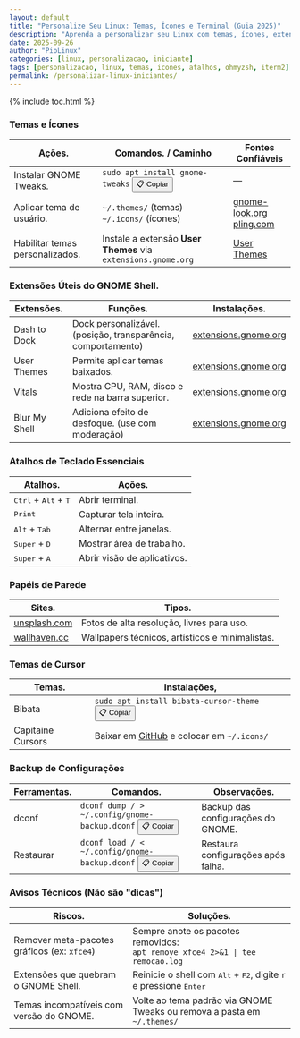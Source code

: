 ```yaml
---
layout: default
title: "Personalize Seu Linux: Temas, Ícones e Terminal (Guia 2025)"
description: "Aprenda a personalizar seu Linux com temas, ícones, extensões e atalhos. Deixe seu sistema com a sua cara — como um terminal com Oh My Zsh."
date: 2025-09-26
author: "PioLinux"
categories: [linux, personalizacao, iniciante]
tags: [personalizacao, linux, temas, icones, atalhos, ohmyzsh, iterm2]
permalink: /personalizar-linux-iniciantes/
---
```



{% include toc.html %}



<section class="post-content">


  <h3 id="temas-icone">Temas e Ícones</h3>
<table class="evergreen-table">
  <thead>
    <tr>
      <th>Ações.</th>
      <th>Comandos. / Caminho</th>
      <th>Fontes Confiáveis</th>
    </tr>
  </thead>
  <tbody>
    <tr>
      <td data-label="Ação">Instalar GNOME Tweaks.</td>
      <td data-label="Comando / Caminho">
        <code>sudo apt install gnome-tweaks</code>
        <button class="copy-btn" data-command="sudo apt install gnome-tweaks">📋 Copiar</button>
      </td>
      <td data-label="Fontes Confiáveis">—</td>
    </tr>
    <tr>
      <td data-label="Ação">Aplicar tema de usuário.</td>
      <td data-label="Comando / Caminho">
        <code>~/.themes/</code> (temas)<br>
        <code>~/.icons/</code> (ícones)
      </td>
      <td data-label="Fontes Confiáveis">
        <a href="https://www.gnome-look.org/" target="_blank">gnome-look.org</a><br>
        <a href="https://pling.com/" target="_blank">pling.com</a>
      </td>
    </tr>
    <tr>
      <td data-label="Ação">Habilitar temas personalizados.</td>
      <td data-label="Comando / Caminho">
        Instale a extensão <strong>User Themes</strong> via <code>extensions.gnome.org</code>
      </td>
      <td data-label="Fontes Confiáveis">
        <a href="https://extensions.gnome.org/extension/19/user-themes/" target="_blank">User Themes</a>
      </td>
    </tr>
  </tbody>
</table>

<h3 id="extensoes">Extensões Úteis do GNOME Shell.</h3>
<table class="evergreen-table">
  <thead>
    <tr>
      <th>Extensões.</th>
      <th>Funções.</th>
      <th>Instalações.</th>
    </tr>
  </thead>
  <tbody>
    <tr>
      <td data-label="Extensão">Dash to Dock</td>
      <td data-label="Função">Dock personalizável. (posição, transparência, comportamento)</td>
      <td data-label="Instalação">
        <a href="https://extensions.gnome.org/extension/307/dash-to-dock/" target="_blank">extensions.gnome.org</a>
      </td>
    </tr>
    <tr>
      <td data-label="Extensão">User Themes</td>
      <td data-label="Função">Permite aplicar temas baixados.</td>
      <td data-label="Instalação">
        <a href="https://extensions.gnome.org/extension/19/user-themes/" target="_blank">extensions.gnome.org</a>
      </td>
    </tr>
    <tr>
      <td data-label="Extensão">Vitals</td>
      <td data-label="Função">Mostra CPU, RAM, disco e rede na barra superior.</td>
      <td data-label="Instalação">
        <a href="https://extensions.gnome.org/extension/1460/vitals/" target="_blank">extensions.gnome.org</a>
      </td>
    </tr>
    <tr>
      <td data-label="Extensão">Blur My Shell</td>
      <td data-label="Função">Adiciona efeito de desfoque. (use com moderação)</td>
      <td data-label="Instalação">
        <a href="https://extensions.gnome.org/extension/3193/blur-my-shell/" target="_blank">extensions.gnome.org</a>
      </td>
    </tr>
  </tbody>
</table>

<h3 id="atalhos">Atalhos de Teclado Essenciais</h3>
<table class="evergreen-table">
  <thead>
    <tr>
      <th>Atalhos.</th>
      <th>Ações.</th>
    </tr>
  </thead>
  <tbody>
    <tr>
      <td data-label="Atalho"><kbd>Ctrl</kbd> + <kbd>Alt</kbd> + <kbd>T</kbd></td>
      <td data-label="Ação">Abrir terminal.</td>
    </tr>
    <tr>
      <td data-label="Atalho"><kbd>Print</kbd></td>
      <td data-label="Ação">Capturar tela inteira.</td>
    </tr>
    <tr>
      <td data-label="Atalho"><kbd>Alt</kbd> + <kbd>Tab</kbd></td>
      <td data-label="Ação">Alternar entre janelas.</td>
    </tr>
    <tr>
      <td data-label="Atalho"><kbd>Super</kbd> + <kbd>D</kbd></td>
      <td data-label="Ação">Mostrar área de trabalho.</td>
    </tr>
    <tr>
      <td data-label="Atalho"><kbd>Super</kbd> + <kbd>A</kbd></td>
      <td data-label="Ação">Abrir visão de aplicativos.</td>
    </tr>
  </tbody>
</table>

<h3 id="papeis-parede">Papéis de Parede</h3>
<table class="evergreen-table">
  <thead>
    <tr>
      <th>Sites.</th>
      <th>Tipos.</th>
    </tr>
  </thead>
  <tbody>
    <tr>
      <td data-label="Site"><a href="https://unsplash.com/" target="_blank">unsplash.com</a></td>
      <td data-label="Tipo">Fotos de alta resolução, livres para uso.</td>
    </tr>
    <tr>
      <td data-label="Site"><a href="https://wallhaven.cc/" target="_blank">wallhaven.cc</a></td>
      <td data-label="Tipo">Wallpapers técnicos, artísticos e minimalistas.</td>
    </tr>
  </tbody>
</table>

<h3 id="cursores">Temas de Cursor</h3>
<table class="evergreen-table">
  <thead>
    <tr>
      <th>Temas.</th>
      <th>Instalações,</th>
    </tr>
  </thead>
  <tbody>
    <tr>
      <td data-label="Tema">Bibata</td>
      <td data-label="Instalação">
        <code>sudo apt install bibata-cursor-theme</code>
        <button class="copy-btn" data-command="sudo apt install bibata-cursor-theme">📋 Copiar</button>
      </td>
    </tr>
    <tr>
      <td data-label="Tema">Capitaine Cursors</td>
      <td data-label="Instalação">
        Baixar em <a href="https://github.com/keeferrourke/capitaine-cursors" target="_blank">GitHub</a> e colocar em <code>~/.icons/</code>
      </td>
    </tr>
  </tbody>
</table>

<h3 id="backup-config">Backup de Configurações</h3>
<table class="evergreen-table">
  <thead>
    <tr>
      <th>Ferramentas.</th>
      <th>Comandos.</th>
      <th>Observações.</th>
    </tr>
  </thead>
  <tbody>
    <tr>
      <td data-label="Ferramenta">dconf</td>
      <td data-label="Comando">
        <code>dconf dump / > ~/.config/gnome-backup.dconf</code>
        <button class="copy-btn" data-command="dconf dump / > ~/.config/gnome-backup.dconf">📋 Copiar</button>
      </td>
      <td data-label="Observação">Backup das configurações do GNOME.</td>
    </tr>
    <tr>
      <td data-label="Ferramenta">Restaurar</td>
      <td data-label="Comando">
        <code>dconf load / < ~/.config/gnome-backup.dconf</code>
        <button class="copy-btn" data-command="dconf load / < ~/.config/gnome-backup.dconf">📋 Copiar</button>
      </td>
      <td data-label="Observação">Restaura configurações após falha.</td>
    </tr>
  </tbody>
</table>

<h3 id="aviso-seguranca">Avisos Técnicos (Não são "dicas")</h3>
<table class="evergreen-table">
  <thead>
    <tr>
      <th>Riscos.</th>
      <th>Soluções.</th>
    </tr>
  </thead>
  <tbody>
    <tr>
      <td data-label="Risco">Remover meta-pacotes gráficos (ex: <code>xfce4</code>)</td>
      <td data-label="Solução">
        Sempre anote os pacotes removidos:<br>
        <code>apt remove xfce4 2>&1 | tee remocao.log</code>
      </td>
    </tr>
    <tr>
      <td data-label="Risco">Extensões que quebram o GNOME Shell.</td>
      <td data-label="Solução">
        Reinicie o shell com <kbd>Alt</kbd> + <kbd>F2</kbd>, digite <code>r</code> e pressione <kbd>Enter</kbd>
      </td>
    </tr>
    <tr>
      <td data-label="Risco">Temas incompatíveis com versão do GNOME.</td>
      <td data-label="Solução">
        Volte ao tema padrão via GNOME Tweaks ou remova a pasta em <code>~/.themes/</code>
      </td>
    </tr>
  </tbody>
</table>

</section>



